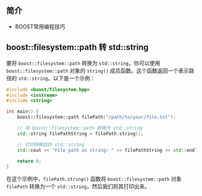 ## 简介

+ BOOST常用编程技巧

## boost::filesystem::path 转 std::string

要将 `boost::filesystem::path` 转换为 `std::string`，你可以使用 `boost::filesystem::path` 对象的 `string()` 成员函数。这个函数返回一个表示路径的 `std::string`。以下是一个示例：

```cpp
#include <boost/filesystem.hpp>
#include <iostream>
#include <string>

int main() {
    boost::filesystem::path filePath("/path/to/your/file.txt");

    // 将 boost::filesystem::path 转换为 std::string
    std::string filePathString = filePath.string();

    // 打印转换后的 std::string
    std::cout << "File path as string: " << filePathString << std::endl;

    return 0;
}
```

在这个示例中，`filePath.string()` 函数将 `boost::filesystem::path` 对象 `filePath` 转换为一个 `std::string`，然后我们将其打印出来。